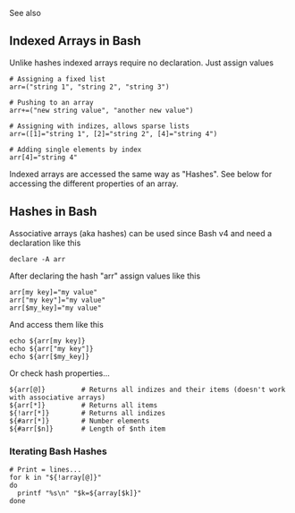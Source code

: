 See also <?add topic='Bash'?>

## Indexed Arrays in Bash

Unlike hashes indexed arrays require no declaration. Just assign values

    # Assigning a fixed list
    arr=("string 1", "string 2", "string 3")
    
    # Pushing to an array
    arr+=("new string value", "another new value")

    # Assigning with indizes, allows sparse lists
    arr=([1]="string 1", [2]="string 2", [4]="string 4")

    # Adding single elements by index
    arr[4]="string 4"

Indexed arrays are accessed the same way as "Hashes". See below for accessing the different properties of an
array.

## Hashes in Bash

Associative arrays (aka hashes) can be used since Bash v4 and need a declaration like this

    declare -A arr

After declaring the hash "arr" assign values like this

    arr[my key]="my value"
    arr["my key"]="my value"
    arr[$my_key]="my value"

And access them like this

    echo ${arr[my key]}
    echo ${arr["my key"]}
    echo ${arr[$my_key]}

Or check hash properties...

    ${arr[@]}         # Returns all indizes and their items (doesn't work with associative arrays)
    ${arr[*]}         # Returns all items
    ${!arr[*]}        # Returns all indizes
    ${#arr[*]}        # Number elements
    ${#arr[$n]}       # Length of $nth item

### Iterating Bash Hashes

    # Print = lines...
    for k in "${!array[@]}"
    do
      printf "%s\n" "$k=${array[$k]}"
    done
